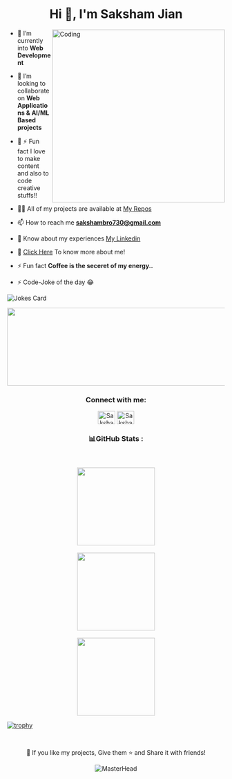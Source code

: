 
<h1 align="center">Hi 👋, I'm Saksham Jian</h1>


<img align="right" alt="Coding" width="400" src="https://i.gifer.com/3AyY.gif">
</img>

- 🌱 I’m currently into **Web Development**

- 👯 I’m looking to collaborate on **Web Applications & AI/ML Based projects**

- 🥇 ⚡ Fun fact I love to make content and also to code creative stuffs!! 

- 👨‍💻 All of my projects are available at [My Repos](https://github.com/Sakshamjain98?tab=repositories)

- 📫 How to reach me **sakshambro730@gmail.com**

- 📄 Know about my experiences [My Linkedin](https://www.linkedin.com/in/sakshamjain007/)

- 🚀 [Click Here](https://verdant-smakager-a9ffef.netlify.app) To know more about me!

- ⚡ Fun fact **Coffee is the seceret of my energy..**

- ⚡ Code-Joke of the day 😂

![Jokes Card](https://readme-jokes.vercel.app/api)
<p align="center"><img src="https://cdn.edu.buncee.com/rackspace/bnc-assets/animations/b7b0e81603cc2b33d502bb8e6280c096/859/1428011701_wavesbyyuki_01.gif" height="180" width="700" ></img></p>

<h3 align="center">Connect with me:</h3>
<p align="center">
<a href="https://linkedin.com/in/sakshamjain007" target="blank"><img align="center" src="https://raw.githubusercontent.com/rahuldkjain/github-profile-readme-generator/master/src/images/icons/Social/linked-in-alt.svg" alt="Sakshamjain98" height="30" width="40" /></a>
<a href="https://instagram.com/itz_saksham_jain_007" target="blank"><img align="center" src="https://raw.githubusercontent.com/rahuldkjain/github-profile-readme-generator/master/src/images/icons/Social/instagram.svg" alt="Sakshamjain98" height="30" width="40" /></a>


<br>
<h3 align="center"> 📊GitHub Stats : </h3>
<p align="center">
<a href="https://github.com/Sakshamjain98">
  <br>
  <br>
  <img height="180em" src="https://github-readme-stats-eight-theta.vercel.app/api?username=Sakshamjain98&show_icons=true&theme=algolia&include_all_commits=true&count_private=true"/>
  <br>
  <br>
  <img height="180em" src="https://github-readme-stats-eight-theta.vercel.app/api/top-langs/?username=Sakshamjain98&layout=compact&langs_count=8&theme=algolia"/>
  <br>
  <br>
  <img height="180em" src="https://github-readme-streak-stats.herokuapp.com/?user=Sakshamjain98&theme=tokyonight"/>	
</a>
</p>

  [![trophy](https://github-profile-trophy.vercel.app/?username=Sakshamjain98&theme=onedark&row=1&column=7)](https://github.com/ryo-ma/github-profile-trophy)
  
  <br>
  
  
  
 </div>

<div align="center">
      

      
<p align="center">💙 If you like my projects, Give them ⭐ and Share it with friends!</p>
</p>



![MasterHead](https://raw.githubusercontent.com/bornmay/bornmay/Update/svg/Bottom.svg)
